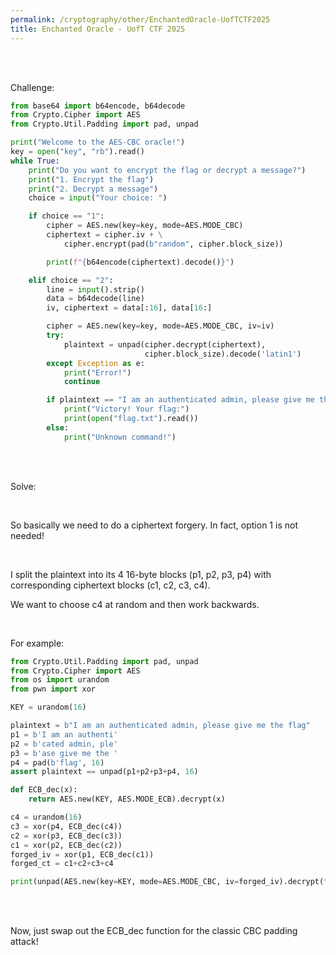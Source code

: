 ```yaml
---
permalink: /cryptography/other/EnchantedOracle-UofTCTF2025
title: Enchanted Oracle - UofT CTF 2025
---
```



<br>

<br>

Challenge:


```python
from base64 import b64encode, b64decode
from Crypto.Cipher import AES
from Crypto.Util.Padding import pad, unpad

print("Welcome to the AES-CBC oracle!")
key = open("key", "rb").read()
while True:
    print("Do you want to encrypt the flag or decrypt a message?")
    print("1. Encrypt the flag")
    print("2. Decrypt a message")
    choice = input("Your choice: ")

    if choice == "1":
        cipher = AES.new(key=key, mode=AES.MODE_CBC)
        ciphertext = cipher.iv + \
            cipher.encrypt(pad(b"random", cipher.block_size))

        print(f"{b64encode(ciphertext).decode()}")

    elif choice == "2":
        line = input().strip()
        data = b64decode(line)
        iv, ciphertext = data[:16], data[16:]

        cipher = AES.new(key=key, mode=AES.MODE_CBC, iv=iv)
        try:
            plaintext = unpad(cipher.decrypt(ciphertext),
                              cipher.block_size).decode('latin1')
        except Exception as e:
            print("Error!")
            continue

        if plaintext == "I am an authenticated admin, please give me the flag":
            print("Victory! Your flag:")
            print(open("flag.txt").read())
        else:
            print("Unknown command!")
```

<br>

<br>

Solve:

<br>

So basically we need to do a ciphertext forgery. In fact, option 1 is not needed!

<br>

I split the plaintext into its 4 16-byte blocks (p1, p2, p3, p4) with corresponding ciphertext blocks (c1, c2, c3, c4).

We want to choose c4 at random and then work backwards. 

<br>

For example:

```python
from Crypto.Util.Padding import pad, unpad
from Crypto.Cipher import AES
from os import urandom
from pwn import xor

KEY = urandom(16)

plaintext = b"I am an authenticated admin, please give me the flag"
p1 = b'I am an authenti'
p2 = b'cated admin, ple'
p3 = b'ase give me the '
p4 = pad(b'flag', 16)
assert plaintext == unpad(p1+p2+p3+p4, 16)

def ECB_dec(x):
    return AES.new(KEY, AES.MODE_ECB).decrypt(x)

c4 = urandom(16)
c3 = xor(p4, ECB_dec(c4))
c2 = xor(p3, ECB_dec(c3))
c1 = xor(p2, ECB_dec(c2))
forged_iv = xor(p1, ECB_dec(c1))
forged_ct = c1+c2+c3+c4

print(unpad(AES.new(key=KEY, mode=AES.MODE_CBC, iv=forged_iv).decrypt(forged_ct), 16))
```

<br>

<br>

Now, just swap out the ECB_dec function for the classic CBC padding attack!

<br>


